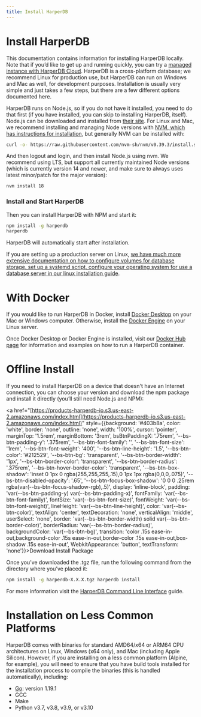 ```yaml
---
title: Install HarperDB
---
```


# Install HarperDB

This documentation contains information for installing HarperDB locally. Note that if you’d like to get up and running quickly, you can try a [managed instance with HarperDB Cloud](https://studio.harperdb.io/sign-up). HarperDB is a cross-platform database; we recommend Linux for production use, but HarperDB can run on Windows and Mac as well, for development purposes. Installation is usually very simple and just takes a few steps, but there are a few different options documented here.

HarperDB runs on Node.js, so if you do not have it installed, you need to do that first (if you have installed, you can skip to installing HarperDB, itself). Node.js can be downloaded and installed from [their site](https://nodejs.org/). For Linux and Mac, we recommend installing and managing Node versions with [NVM, which has instructions for installation](https://github.com/nvm-sh/nvm), but generally NVM can be installed with:

```bash
curl -o- https://raw.githubusercontent.com/nvm-sh/nvm/v0.39.3/install.sh | bash
```

And then logout and login, and then install Node.js using nvm. We recommend using LTS, but support all currently maintained Node versions (which is currently version 14 and newer, and make sure to always uses latest minor/patch for the major version):

```bash
nvm install 18
```

### Install and Start HarperDB

Then you can install HarperDB with NPM and start it:

```bash
npm install -g harperdb
harperdb
```

HarperDB will automatically start after installation.

If you are setting up a production server on Linux, [we have much more extensive documentation on how to configure volumes for database storage, set up a systemd script, configure your operating system for use a database server in our linux installation guide](install-harperdb/linux).

# With Docker

If you would like to run HarperDB in Docker, install [Docker Desktop](https://docs.docker.com/desktop/) on your Mac or Windows computer. Otherwise, install the [Docker Engine](https://docs.docker.com/engine/install/) on your Linux server.

Once Docker Desktop or Docker Engine is installed, visit our [Docker Hub page](https://hub.docker.com/r/harperdb/harperdb) for information and examples on how to run a HarperDB container.

# Offline Install

If you need to install HarperDB on a device that doesn't have an Internet connection, you can choose your version and download the npm package and install it directly (you’ll still need Node.js and NPM):

<a href="[https://products-harperdb-io.s3.us-east-2.amazonaws.com/index.html](https://products-harperdb-io.s3.us-east-2.amazonaws.com/index.html)" style={{background: '#403b8a', color: 'white', border: 'none', outline: 'none', width: '100%', cursor: 'pointer', marginTop: '1.5rem', marginBottom: '3rem', bsBtnPaddingX: '.75rem', '--bs-btn-padding-y': '.375rem', '--bs-btn-font-family': '', '--bs-btn-font-size': '1rem', '--bs-btn-font-weight': '400', '--bs-btn-line-height': '1.5', '--bs-btn-color': '#212529', '--bs-btn-bg': 'transparent', '--bs-btn-border-width': '1px', '--bs-btn-border-color': 'transparent', '--bs-btn-border-radius': '.375rem', '--bs-btn-hover-border-color': 'transparent', '--bs-btn-box-shadow': 'inset 0 1px 0 rgba(255,255,255,.15),0 1px 1px rgba(0,0,0,.075)', '--bs-btn-disabled-opacity': '.65', '--bs-btn-focus-box-shadow': '0 0 0 .25rem rgba(var(--bs-btn-focus-shadow-rgb),.5)', display: 'inline-block', padding: 'var(--bs-btn-padding-y) var(--bs-btn-padding-x)', fontFamily: 'var(--bs-btn-font-family)', fontSize: 'var(--bs-btn-font-size)', fontWeight: 'var(--bs-btn-font-weight)', lineHeight: 'var(--bs-btn-line-height)', color: 'var(--bs-btn-color)', textAlign: 'center', textDecoration: 'none', verticalAlign: 'middle', userSelect: 'none', border: 'var(--bs-btn-border-width) solid var(--bs-btn-border-color)', borderRadius: 'var(--bs-btn-border-radius)', backgroundColor: 'var(--bs-btn-bg)', transition: 'color .15s ease-in-out,background-color .15s ease-in-out,border-color .15s ease-in-out,box-shadow .15s ease-in-out', WebkitAppearance: 'button', textTransform: 'none'}}>Download Install Package</a>

Once you’ve downloaded the .tgz file, run the following command from the directory where you’ve placed it:

```bash
npm install -g harperdb-X.X.X.tgz harperdb install
```

For more information visit the [HarperDB Command Line Interface](../4.1/harperdb-cli) guide.

# Installation on Less Common Platforms

HarperDB comes with binaries for standard AMD64/x64 or ARM64 CPU architectures on Linux, Windows (x64 only), and Mac (including Apple Silicon). However, if you are installing on a less common platform (Alpine, for example), you will need to ensure that you have build tools installed for the installation process to compile the binaries (this is handled automatically), including:

- [Go](https://go.dev/dl/): version 1.19.1
- GCC
- Make
- Python v3.7, v3.8, v3.9, or v3.10
